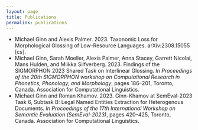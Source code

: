 ```yaml
---
layout: page
title: Publications
permalink: publications
---
```


- Michael Ginn and Alexis Palmer. 2023. Taxonomic Loss for Morphological Glossing of Low-Resource Languages. arXiv:2308.15055 [cs].
- Michael Ginn, Sarah Moeller, Alexis Palmer, Anna Stacey, Garrett Nicolai, Mans Hulden, and Miikka Silfverberg. 2023. Findings of the SIGMORPHON 2023 Shared Task on Interlinear Glossing. *In Proceedings of the 20th SIGMORPHON workshop on Computational Research in Phonetics, Phonology, and Morphology*, pages 186–201, Toronto, Canada. Association for Computational Linguistics.
- Michael Ginn and Roman Khamov. 2023. Ginn-Khamov at SemEval-2023 Task 6, Subtask B: Legal Named Entities Extraction for Heterogenous Documents. *In Proceedings of the 17th International Workshop on Semantic Evaluation (SemEval-2023)*, pages 420–425, Toronto, Canada. Association for Computational Linguistics.